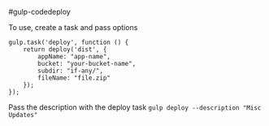 #gulp-codedeploy

To use, create a task and pass options

    gulp.task('deploy', function () {
        return deploy('dist', {
            appName: "app-name",
            bucket: "your-bucket-name",
            subdir: "if-any/",
            fileName: "file.zip"
        });
    });

Pass the description with the deploy task
`gulp deploy --description "Misc Updates"`